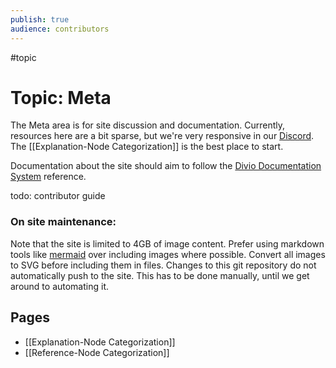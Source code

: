 ```yaml
---
publish: true
audience: contributors
---
```

#topic
# Topic: Meta
The Meta area is for site discussion and documentation. Currently, resources here are a bit sparse, but we're very responsive in our [Discord](https://discord.gg/TYwr4pMS2h). The [[Explanation-Node Categorization]] is the best place to start.

Documentation about the site should aim to follow the [Divio Documentation System](https://documentation.divio.com/introduction/) reference.

todo: contributor guide

### On site maintenance:
Note that the site is limited to 4GB of image content. Prefer using markdown tools like [mermaid](https://mermaid-js.github.io) over including images where possible. Convert all images to SVG before including them in files. Changes to this git repository do not automatically push to the site. This has to be done manually, until we get around to automating it.

## Pages
- [[Explanation-Node Categorization]]
- [[Reference-Node Categorization]]
